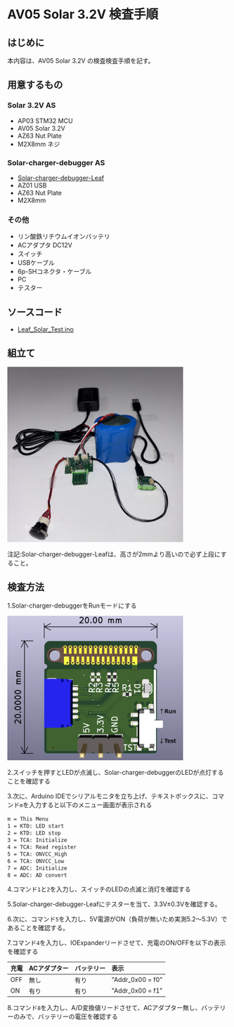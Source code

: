 # AV05 Solar 3.2V 検査手順
## はじめに
本内容は、AV05 Solar 3.2V の検査検査手順を記す。
## 用意するもの
### Solar 3.2V AS
* AP03 STM32 MCU  
* AV05 Solar 3.2V
* AZ63 Nut Plate
* M2X8mm ネジ
### Solar-charger-debugger AS
* [Solar-charger-debugger-Leaf](https://github.com/Leafony/HW-Design-Files/tree/master/Solar-charger-debugger-Leaf) 
* AZ01 USB
* AZ63 Nut Plate
* M2X8mm  
### その他
* リン酸鉄リチウムイオンバッテリ
* ACアダプタ DC12V
* スイッチ
* USBケーブル
* 6p-SHコネクタ・ケーブル
* PC
* テスター
## ソースコード
* [Leaf_Solar_Test.ino](https://github.com/Leafony/Sample-Sketches/blob/master/Leaf_Solar_Test/Leaf_Solar_Test.ino)
## 組立て
<img src="./docs/Solar_3.2V_Test.jpg" width="400" />

注記:Solar-charger-debugger-Leafは、高さが2mmより高いので必ず上段にすること。

## 検査方法
1.Solar-charger-debuggerをRunモードにする

<img src="./docs/Solar-charger-debugger-Leaf_3d.png" width="400" />

2.スイッチを押すとLEDが点滅し、Solar-charger-debuggerのLEDが点灯することを確認する

3.次に、Arduino IDEでシリアルモニタを立ち上げ、テキストボックスに、コマンド`m`を入力すると以下のメニュー画面が表示される
 ```
 m = This Menu
 1 = KTD: LED start
 2 = KTD: LED stop
 3 = TCA: Initialize
 4 = TCA: Read register
 5 = TCA: ONVCC_High
 6 = TCA: ONVCC_Low
 7 = ADC: Initialize
 8 = ADC: AD convert
 ```
4.コマンド`1`と`2`を入力し、スイッチのLEDの点滅と消灯を確認する

5.Solar-charger-debugger-Leafにテスターを当て、3.3V±0.3Vを確認する。
 
6.次に、コマンド`5`を入力し、5V電源がON（負荷が無いため実測5.2～5.3V）であることを確認する。

7.コマンド`4`を入力し、IOExpanderリードさせて、充電のON/OFFを以下の表示を確認する

| 充電 | ACアダプター | バッテリー | 表示|
| :---  | :--- | :--- | :--- |
|OFF |  無し | 有り |"Addr_0x00 = f0" |
|ON|  有り | 有り | "Addr_0x00 = f1"  |

8.コマンド`8`を入力し、A/D変換値リードさせて、ACアダプター無し、バッテリーのみで、バッテリーの電圧を確認する

